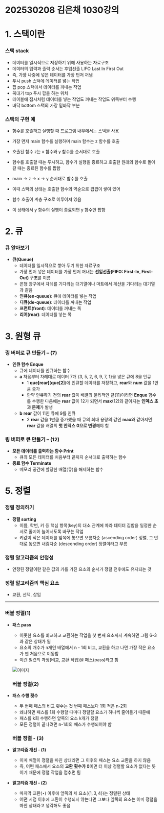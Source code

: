 # 202530208 김은채 1030강의

# 1. 스택이란

### 스택 stack

* 데이터를 일시적으로 저장하기 위해 사용하는 자료구조
* 데이터의 입력과 출력 순서는 후입선출 LIFO Last In First Out
* 즉, 가장 나중에 넣은 데이터를 가장 먼저 꺼냄
* 푸시 push  스택에 데이터를 넣는 작업
* 팝 pop  스택에서 데이터를 꺼내는 작업
* 꼭대기 top  푸시 팝을 하는 위치
*   테이블에 접시처럼 데이터를 넣는 작업도 꺼내는 작업도 위쪽부터 수행
* 바닥 bottom  스택의 가장 밑바닥 부분


### 스택의 구현 예

* 함수를 호출하고 실행할 때 프로그램 내부에서는 스택을 사용
* 가장 먼저 main 함수를 실행하며 main 함수는 z 함수를 호출
* 호출된 함수 z는 x 함수와 y 함수를 순서대로 호출
* 함수를 호출할 때는 푸시하고, 함수가 실행을 종료하고 호출한 원래의 함수로 돌아갈 때는 종료된 함수를 팝함

* main -> z -> x -> y 순서대로 함수를 호출
*   이때 스택의 상태는 호출한 함수의 역순으로 겹겹이 쌓여 있어
*   함수 호출이 계층 구조로 이루어져 있음
*   이 상태에서 y 함수의 실행이 종료되면 y 함수만 팝함


# 2. 큐
### 큐 알아보기

* **큐(Queue)**
    * 데이터를 일시적으로 쌓아 두기 위한 자료구조
    * 가장 먼저 넣은 데이터를 가장 먼저 꺼내는 **선입선출(FIFO: First-In, First-Out) 구조**를 이름
    * 은행 창구에서 차례를 기다리는 대기열이나 마트에서 계산을 기다리는 대기열과 같음
    * **인큐(en-queue)**: 큐에 데이터를 넣는 작업
    * **디큐(de-queue)**: 데이터를 꺼내는 작업
    * **프런트(front)**: 데이터를 꺼내는 쪽
    * **리어(rear)**: 데이터를 넣는 쪽


# 3. 원형 큐
### 링 버퍼로 큐 만들기 – (7)

  * **인큐 함수 Enque**
      * 큐에 데이터를 인큐하는 함수
      * **a** 처음부터 차례대로 데이터 7개 {3, 5, 2, 6, 9, 7, 1}을 넣은 큐에 8을 인큐
          * 1 **que[rear]**(**que[2]**)에 인큐할 데이터를 저장하고, **rear**와 **num** 값을 1만큼 증가
          * 만약 인큐하기 전의 **rear** 값이 배열의 물리적인 끝(11)이라면 **Enque** 함수를 수행한 다음에는 **rear** 값이 12가 되면서 **max**(12)와 같아지는 **인덱스 초과 문제**가 발생
      * **b** **rear** 값이 11인 큐에 9를 인큐
          * 2 **rear** 값을 1만큼 증가했을 때 큐의 최대 용량의 값인 **max**와 같아지면 **rear** 값을 배열의 **첫 인덱스 0으로 변경**해야 함

### 링 버퍼로 큐 만들기 – (12)

  * **모든 데이터를 출력하는 함수 Print**
      * 큐의 모든 데이터를 처음부터 끝까지 순서대로 출력하는 함수
  * **종료 함수 Terminate**
      * 메모리 공간에 할당한 배열(큐)을 해제하는 함수

 # 5. 정렬
### 정렬 정의하기

* **정렬 sorting**
    * 이름, 학번, 키 등 핵심 항목(key)의 대소 관계에 따라 데이터 집합을 일정한 순서로 줄지어 늘어서도록 바꾸는 작업
    * 키값이 작은 데이터를 앞쪽에 놓으면 오름차순 (ascending order) 정렬, 그 반대로 놓으면 내림차순 (descending order) 정렬이라고 부름

### 정렬 알고리즘의 안정성

* 안정된 정렬이란 같은 값의 키를 가진 요소의 순서가 정렬 전후에도 유지되는 것

### 정렬 알고리즘의 핵심 요소

* 교환, 선택, 삽입
---
### 버블 정렬(1)

* **패스 pass**
    * 이웃한 요소를 비교하고 교환하는 작업을 첫 번째 요소까지 계속하면 그림 6-3과 같은 상태가 됨
    * 요소의 개수가 n개인 배열에서 n - 1회 비교, 교환을 하고 나면 가장 작은 요소가 맨 처음으로 이동함
    * 이런 일련의 과정(비교, 교환 작업)을 패스(pass)라고 함

    ![이미지](https://i.ibb.co/QjzCx3n5/2025-10-30-121818.png"이미지")

    ### 버블 정렬(2)

* **패스 수행 횟수**
    * 두 번째 패스의 비교 횟수는 첫 번째 패스보다 1회 적은 n-2회
    * 왜냐하면 패스를 1회 수행할 때마다 정렬할 요소가 하나씩 줄어들기 때문에
    * 패스를 k회 수행하면 앞쪽의 요소 k개가 정렬
    * 모든 정렬이 끝나려면 n-1회의 패스가 수행되어야 함


    ### 버블 정렬 - (3)

* **알고리즘 개선 - (1)**
    * 이미 배열이 정렬을 마친 상태라면 그 이후의 패스는 요소 교환을 하지 않음
    * 즉, 어떤 패스에서 요소의 **교환 횟수가 0**이면 더 이상 정렬할 요소가 없다는 뜻이기 때문에 정렬 작업을 멈추면 됨

  
* **알고리즘 개선 - (2)**
    * 마지막 교환($\star$) 이후에 앞쪽의 세 요소($\{1, 3, 4\}$)는 정렬된 상태
    * 어떤 시점 이후에 교환이 수행되지 않는다면 그보다 앞쪽의 요소는 이미 정렬을 마친 상태라고 생각해도 좋음